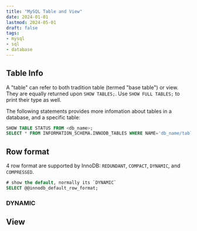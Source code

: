 ```yaml
---
title: "MySQL Table and View"
date: 2024-01-01
lastmod: 2024-05-01
draft: false
tags:
- mysql
- sql
- database
---
```


Table Info
-------------

A "table" can refer to both tradition table (termed "base table") or view. They are equally returned upon `SHOW TABLES;`. Use `SHOW FULL TABLES;` to print their type as well.

The following statements provides more infomation about tables in a database, and a specific table:

```sql
SHOW TABLE STATUS FROM <db_name>;
SELECT * FROM INFORMATION_SCHEMA.INNODB_TABLES WHERE NAME='db_name/table_name' \G
```

Row format
------

4 row format are supported by InnoDB: `REDUNDANT`, `COMPACT`, `DYNAMIC`, and `COMPRESSED`.

```sql
# show the default, normally its `DYNAMIC`
SELECT @@innodb_default_row_format;
```

### DYNAMIC

View
----------
